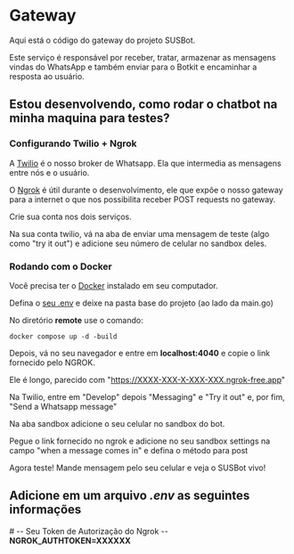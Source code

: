 # Gateway

Aqui está o código do gateway do projeto SUSBot.

Este serviço é responsável por receber, tratar, armazenar as mensagens vindas do
WhatsApp e também enviar para o Botkit e encaminhar a resposta ao usuário.

## Estou desenvolvendo, como rodar o chatbot na minha maquina para testes?

### Configurando Twilio + Ngrok

A [Twilio](https://www.twilio.com/en-us) é o nosso broker de Whatsapp. Ela que
intermedia as mensagens entre nós e o usuário.

O [Ngrok](https://ngrok.com) é útil durante o desenvolvimento, ele que expõe
o nosso gateway para a internet o que nos possibilita
receber POST requests no gateway.

Crie sua conta nos dois serviços.

Na sua conta twilio, vá na aba de enviar uma mensagem de teste (algo como
"try it out") e adicione seu número de celular no sandbox deles.

### Rodando com o Docker

Você precisa ter o [Docker](https://www.docker.com) instalado em seu computador.

Defina o [seu .env](#adicione-em-um-arquivo-env-as-seguintes-informações) e deixe
na pasta base do projeto (ao lado da main.go)

No diretório **remote** use o comando:

```shell
docker compose up -d -build
```

Depois, vá no seu navegador e entre em **localhost:4040** e copie o link
fornecido pelo NGROK.

Ele é longo, parecido com "<https://XXXX-XXX-X-XXX-XXX.ngrok-free.app>"

Na Twilio, entre em "Develop" depois "Messaging" e "Try it out" e,
por fim, "Send a Whatsapp message"

Na aba sandbox adicione o seu celular no sandbox do bot.

Pegue o link fornecido no ngrok e adicione no seu
sandbox settings na campo "when a message comes in" e defina o método para post

Agora teste! Mande mensagem pelo seu celular e veja o SUSBot vivo!

## Adicione em um arquivo *.env* as seguintes informações

\# -- Seu Token de Autorização do Ngrok --  
**NGROK_AUTHTOKEN=XXXXXX**
